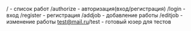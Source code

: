 / - список работ
/authorize - авторизация(вход/регистрация)
/login - вход
/register - регистрация
/addjob - добавление работы
/editjob - изменение работы
test@mail.ru/test - готовый юзер для тестов